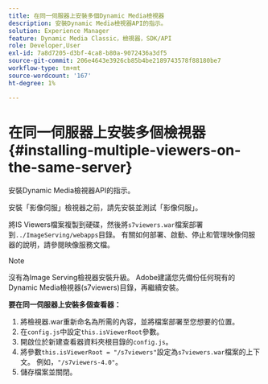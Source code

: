 ```yaml
---
title: 在同一伺服器上安裝多個Dynamic Media檢視器
description: 安裝Dynamic Media檢視器API的指示。
solution: Experience Manager
feature: Dynamic Media Classic，檢視器，SDK/API
role: Developer,User
exl-id: 7a8d7205-d3bf-4ca8-b80a-9072436a3df5
source-git-commit: 206e4643e3926cb85b4be2189743578f88180be7
workflow-type: tm+mt
source-wordcount: '167'
ht-degree: 1%

---
```


# 在同一伺服器上安裝多個檢視器{#installing-multiple-viewers-on-the-same-server}

<!-- Updated April 06, 2021 from https://wiki.corp.adobe.com/pages/viewpage.action?spaceKey=scene7qa&title=s7Viewers%2C+S7SDK%2C+S7OnDemand+Release+Notes - Contact is Sasha -->

安裝Dynamic Media檢視器API的指示。

安裝「影像伺服」檢視器之前，請先安裝並測試「影像伺服」。

將IS Viewers檔案複製到硬碟，然後將`s7viewers.war`檔案部署到`../ImageServing/webapps`目錄。 有關如何部署、啟動、停止和管理映像伺服器的說明，請參閱映像服務文檔。

>[!NOTE]
>
>沒有為Image Serving檢視器安裝升級。 Adobe建議您先備份任何現有的Dynamic Media檢視器(s7viewers)目錄，再繼續安裝。

**要在同一伺服器上安裝多個查看器：**

1. 將檢視器.war重新命名為所需的內容，並將檔案部署至您想要的位置。
1. 在`config.js`中設定`this.isViewerRoot`參數。
1. 開啟位於新建查看器資料夾根目錄的`config.js`。
1. 將參數`this.isViewerRoot = "/s7viewers"`設定為`s7viewers.war`檔案的上下文。 例如，`"/s7viewers-4.0"`。
1. 儲存檔案並關閉。
